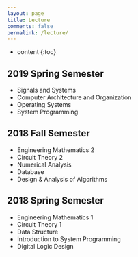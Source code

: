 ```yaml
---
layout: page
title: Lecture
comments: false
permalink: /lecture/
---
```


* content
{:toc}

## 2019 Spring Semester
* Signals and Systems
* Computer Architecture and Organization
* Operating Systems
* System Programming

## 2018 Fall Semester

* Engineering Mathematics 2
* Circuit Theory 2
* Numerical Analysis
* Database
* Design & Analysis of Algorithms

## 2018 Spring Semester

* Engineering Mathematics 1
* Circuit Theory 1
* Data Structure
* Introduction to System Programming
* Digital Logic Design
